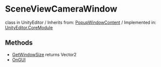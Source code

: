 # SceneViewCameraWindow
class in UnityEditor
 / Inherits from: <a href="https://docs.unity3d.com/6000.1/Documentation/ScriptReference/PopupWindowContent.html">PopupWindowContent</a> / Implemented in: <a href="https://docs.unity3d.com/6000.1/Documentation/ScriptReference/UnityEditor.CoreModule.html">UnityEditor.CoreModule</a>

## Methods
- <a href="https://docs.unity3d.com/6000.1/Documentation/ScriptReference/SceneViewCameraWindow.GetWindowSize.html">GetWindowSize</a> returns Vector2
- <a href="https://docs.unity3d.com/6000.1/Documentation/ScriptReference/SceneViewCameraWindow.OnGUI.html">OnGUI</a>
